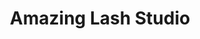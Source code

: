 ---
title: "Amazing Lash Studio"
url: /houston/amazing-lash-studio-northwest-freeway/
shop: beauty
---